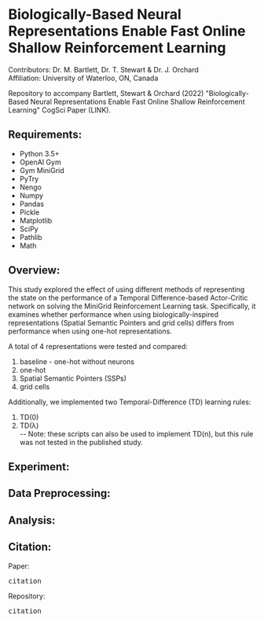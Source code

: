 # Biologically-Based Neural Representations Enable Fast Online Shallow Reinforcement Learning

Contributors: Dr. M. Bartlett, Dr. T. Stewart & Dr. J. Orchard <br>
Affiliation: University of Waterloo, ON, Canada

Repository to accompany Bartlett, Stewart & Orchard (2022) "Biologically-Based Neural Representations Enable Fast Online Shallow Reinforcement Learning" CogSci Paper (LINK).

## Requirements:

* Python 3.5+
* OpenAI Gym
* Gym MiniGrid
* PyTry
* Nengo
* Numpy
* Pandas
* Pickle
* Matplotlib
* SciPy
* Pathlib
* Math

## Overview:

This study explored the effect of using different methods of representing the state on the performance of a Temporal Difference-based Actor-Critic network on solving the MiniGrid Reinforcement Learning task. 
Specifically, it examines whether performance when using biologically-inspired representations (Spatial Semantic Pointers and grid cells) differs from performance when using one-hot representations. 

A total of 4 representations were tested and compared:
1) baseline - one-hot without neurons
2) one-hot 
3) Spatial Semantic Pointers (SSPs)
4) grid cells

Additionally, we implemented two Temporal-Difference (TD) learning rules:
1) TD(0)
2) TD(&lambda;) <br>
-- Note: these scripts can also be used to implement TD(n), but this rule was not tested in the published study.

## Experiment:

## Data Preprocessing:

## Analysis:

## Citation:

Paper:

<pre>
citation
</pre>

Repository:

<pre>
citation
</pre>
